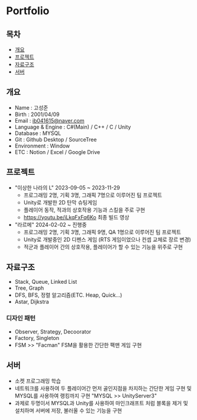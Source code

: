 # Portfolio

## 목차
- [개요](#개요)
- [프로젝트](#프로젝트)
- [자료구조](#자료구조)
- [서버](#서버)

## 개요
- Name : 고성준
- Birth : 2001/04/09
- Email : ib041615@naver.com
- Language & Engine : C#(Main) / C++ / C / Unity
- Database : MYSQL
- Git : Github Desktop / SourceTree
- Environment : Window
- ETC : Notion / Excel / Google Drive

## 프로젝트
- "이상한 나라의 L" 2023-09-05 ~ 2023-11-29
    - 프로그래밍 2명, 기획 3명, 그래픽 7명으로 이루어진 팀 프로젝트
    - Unity로 개발한 2D 탄막 슈팅게임
    - 플레이어 동작, 적과의 상호작용 기능과 스킬을 주로 구현
    - https://youtu.be/iLkqFxFq6Ko 최종 빌드 영상
- "라르메" 2024-02-02 ~ 진행중
    - 프로그래밍 2명, 기획 3명, 그래픽 9명, QA 1명으로 이루어진 팀 프로젝트
    - Unity로 개발중인 2D 디펜스 게임 (RTS 게임이었으나 컨셉 교체로 장르 변경)
    - 적군과 플레이어 간의 상호작용, 플레이어가 할 수 있는 기능을 위주로 구현

## 자료구조
- Stack, Queue, Linked List
- Tree, Graph
- DFS, BFS, 정렬 알고리즘(ETC. Heap, Quick...)
- Astar, Dijkstra
### 디자인 패턴
- Observer, Strategy, Decoorator
- Factory, Singleton
- FSM >> "Facman" FSM을 활용한 간단한 팩맨 게임 구현

## 서버
- 소켓 프로그래밍 학습
- 네트워크를 사용하여 두 플레이어간 먼저 골인지점을 차지하는 간단한 게임 구현 및 MYSQL를 사용하여 랭킹까지 구현 "MYSQL >> UnityServer3"
- 과제로 두명이서 MYSQL과 Unity를 사용하여 마인크래프트 처럼 블록을 제거 및 설치하며 서버에 저장, 불러올 수 있는 기능을 구현

